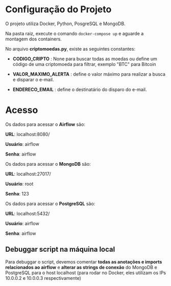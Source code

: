 
  
  

# Configuração do Projeto

  

O projeto utiliza Docker, Python, PosgreSQL e MongoDB. 

Na pasta raiz, execute o comando `docker-compose up` e aguarde a montagem dos containers.  

No arquivo **criptomoedas.py**, existe as seguintes constantes:

-  **CODIGO_CRIPTO** : None para buscar todas as moedas ou define um código de uma criptomoeda para filtrar, exemplo "BTC" para Bitcoin

-  **VALOR_MAXIMO_ALERTA** : define o valor máximo para realizar a busca e disparar o e-mail.

-  **ENDERECO_EMAIL** : define o destinatário do disparo do e-mail.

  

# Acesso

Os dados para acessar o **Airflow** são:

**URL**: localhost:8080/

**Usuário**: airflow

**Senha**: airflow

  

Os dados para acessar o **MongoDB** são:

**URL**: localhost:27017/

**Usuário**: root

**Senha**: 123

  

Os dados para acessar o **PostgreSQL** são:

**URL**: localhost:5432/

**Usuário**: airflow

**Senha**: airflow

## Debuggar script na máquina local

Para debuggar o script, devemos comentar **todas as anotações e imports relacionados ao airflow** e **alterar as strings de conexão** do MongoDB e PostgreSQL para o host localhost (para rodar no Docker, eles utilizam os IPs 10.0.0.2 e 10.0.0.3 respectivamente)